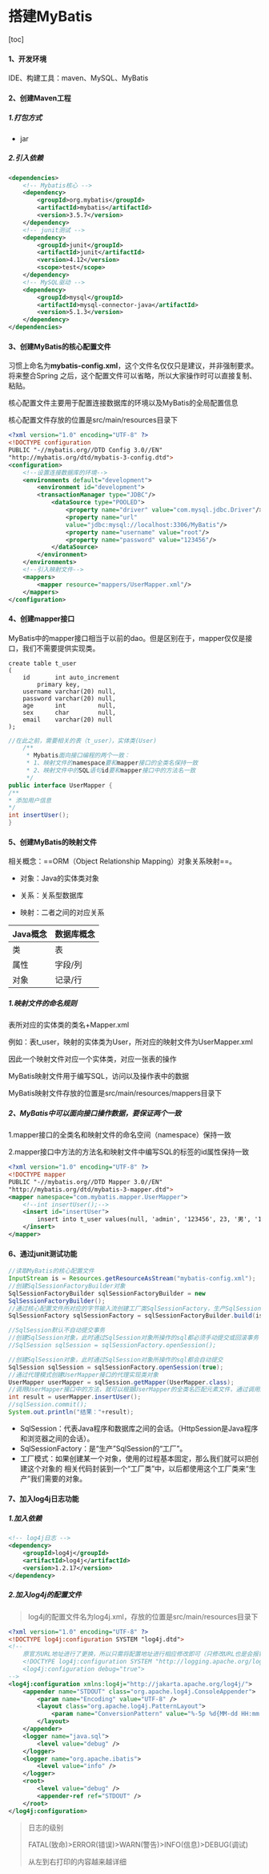 # 搭建MyBatis

[toc]

#### 1、开发环境

IDE、构建工具：maven、MySQL、MyBatis

#### 2、创建Maven工程

##### 1.打包方式

* jar

##### 2.引入依赖

```xml
<dependencies>
    <!-- Mybatis核心 -->
    <dependency>
        <groupId>org.mybatis</groupId>
        <artifactId>mybatis</artifactId>
        <version>3.5.7</version>
    </dependency>
    <!-- junit测试 -->
    <dependency>
        <groupId>junit</groupId>
        <artifactId>junit</artifactId>
        <version>4.12</version>
        <scope>test</scope>
    </dependency>
    <!-- MySQL驱动 -->
    <dependency>
        <groupId>mysql</groupId>
        <artifactId>mysql-connector-java</artifactId>
        <version>5.1.3</version>
    </dependency>
</dependencies>
```

#### 3、创建MyBatis的核心配置文件 

习惯上命名为**mybatis-config.xml**，这个文件名仅仅只是建议，并非强制要求。将来整合Spring 之后，这个配置文件可以省略，所以大家操作时可以直接复制、粘贴。

核心配置文件主要用于配置连接数据库的环境以及MyBatis的全局配置信息

核心配置文件存放的位置是src/main/resources目录下

```xml
<?xml version="1.0" encoding="UTF-8" ?>
<!DOCTYPE configuration
PUBLIC "-//mybatis.org//DTD Config 3.0//EN"
"http://mybatis.org/dtd/mybatis-3-config.dtd">
<configuration>
    <!--设置连接数据库的环境-->
    <environments default="development">
        <environment id="development">
        <transactionManager type="JDBC"/>
            <dataSource type="POOLED">
                <property name="driver" value="com.mysql.jdbc.Driver"/>
                <property name="url"
                value="jdbc:mysql://localhost:3306/MyBatis"/>
                <property name="username" value="root"/>
                <property name="password" value="123456"/>
            </dataSource>
        </environment>
    </environments>
    <!--引入映射文件-->
    <mappers>
        <mapper resource="mappers/UserMapper.xml"/>
    </mappers>
</configuration>
```

#### 4、创建mapper接口

MyBatis中的mapper接口相当于以前的dao。但是区别在于，mapper仅仅是接口，我们不需要提供实现类。

```mysql
create table t_user
(
    id       int auto_increment
        primary key,
    username varchar(20) null,
    password varchar(20) null,
    age      int         null,
    sex      char        null,
    email    varchar(20) null
);
```

```java
//在此之前，需要相关的表（t_user），实体类(User)
    /**
     * Mybatis面向接口编程的两个一致：
     * 1、映射文件的namespace要和mapper接口的全类名保持一致
     * 2、映射文件中的SQL语句id要和mapper接口中的方法名一致
     */
public interface UserMapper {
/**
* 添加用户信息
*/
int insertUser();
}
```

#### 5、创建MyBatis的映射文件

相关概念：==ORM（Object Relationship Mapping）对象关系映射==。

* 对象：Java的实体类对象 

* 关系：关系型数据库 

* 映射：二者之间的对应关系

| Java概念 | 数据库概念 |
| -------- | ---------- |
| 类       | 表         |
| 属性     | 字段/列    |
| 对象     | 记录/行    |

##### 1.映射文件的命名规则

表所对应的实体类的类名+Mapper.xml 

例如：表t_user，映射的实体类为User，所对应的映射文件为UserMapper.xml 

因此一个映射文件对应一个实体类，对应一张表的操作 

MyBatis映射文件用于编写SQL，访问以及操作表中的数据 

MyBatis映射文件存放的位置是src/main/resources/mappers目录下

##### 2、MyBatis中可以面向接口操作数据，要保证两个一致

1.mapper接口的全类名和映射文件的命名空间（namespace）保持一致 

2.mapper接口中方法的方法名和映射文件中编写SQL的标签的id属性保持一致

```xml
<?xml version="1.0" encoding="UTF-8" ?>
<!DOCTYPE mapper
PUBLIC "-//mybatis.org//DTD Mapper 3.0//EN"
"http://mybatis.org/dtd/mybatis-3-mapper.dtd">
<mapper namespace="com.mybatis.mapper.UserMapper">
    <!--int insertUser();-->
    <insert id="insertUser">
        insert into t_user values(null, 'admin', '123456', 23, '男', '123456@qq.com');
    </insert>
</mapper>
```

#### 6、通过junit测试功能

```java
//读取MyBatis的核心配置文件
InputStream is = Resources.getResourceAsStream("mybatis-config.xml");
//创建SqlSessionFactoryBuilder对象
SqlSessionFactoryBuilder sqlSessionFactoryBuilder = new
SqlSessionFactoryBuilder();
//通过核心配置文件所对应的字节输入流创建工厂类SqlSessionFactory，生产SqlSession对象
SqlSessionFactory sqlSessionFactory = sqlSessionFactoryBuilder.build(is);

//SqlSession默认不自动提交事务
//创建SqlSession对象，此时通过SqlSession对象所操作的sql都必须手动提交或回滚事务
//SqlSession sqlSession = sqlSessionFactory.openSession();

//创建SqlSession对象，此时通过SqlSession对象所操作的sql都会自动提交
SqlSession sqlSession = sqlSessionFactory.openSession(true);
//通过代理模式创建UserMapper接口的代理实现类对象
UserMapper userMapper = sqlSession.getMapper(UserMapper.class);
//调用UserMapper接口中的方法，就可以根据UserMapper的全类名匹配元素文件，通过调用的方法名匹配映射文件中的SQL标签，并执行标签中的SQL语句
int result = userMapper.insertUser();
//sqlSession.commit();
System.out.println("结果："+result);
```

* SqlSession：代表Java程序和数据库之间的会话。（HttpSession是Java程序和浏览器之间的会话）。
* SqlSessionFactory：是“生产”SqlSession的“工厂”。
* 工厂模式：如果创建某一个对象，使用的过程基本固定，那么我们就可以把创建这个对象的 相关代码封装到一个“工厂类”中，以后都使用这个工厂类来“生产”我们需要的对象。

#### 7、加入log4j日志功能

##### 1.加入依赖

```xml
<!-- log4j日志 -->
<dependency>
    <groupId>log4j</groupId>
    <artifactId>log4j</artifactId>
    <version>1.2.17</version>
</dependency>
```

##### 2.加入log4j的配置文件

> log4j的配置文件名为log4j.xml，存放的位置是src/main/resources目录下

```xml
<?xml version="1.0" encoding="UTF-8" ?>
<!DOCTYPE log4j:configuration SYSTEM "log4j.dtd">
<!--
    原官方URL地址进行了更换，所以只需将配置地址进行相应修改即可（只修改URL也是会报错的，需要修改成下方所示）
    <!DOCTYPE log4j:configuration SYSTEM "http://logging.apache.org/log4j/1.2/apidocs/org/apache/log4j/xml/doc-files/log4j.dtd">
    <log4j:configuration debug="true">
-->
<log4j:configuration xmlns:log4j="http://jakarta.apache.org/log4j/">
    <appender name="STDOUT" class="org.apache.log4j.ConsoleAppender">
        <param name="Encoding" value="UTF-8" />
        <layout class="org.apache.log4j.PatternLayout">
            <param name="ConversionPattern" value="%-5p %d{MM-dd HH:mm:ss,SSS} %m (%F:%L) \n" />
        </layout>
    </appender>
    <logger name="java.sql">
        <level value="debug" />
    </logger>
    <logger name="org.apache.ibatis">
        <level value="info" />
    </logger>
    <root>
        <level value="debug" />
        <appender-ref ref="STDOUT" />
    </root>
</log4j:configuration>
```

> 日志的级别 
>
> FATAL(致命)>ERROR(错误)>WARN(警告)>INFO(信息)>DEBUG(调试) 
>
> 从左到右打印的内容越来越详细















